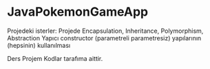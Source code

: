 # JavaPokemonGameApp
Projedeki isterler: Projede Encapsulation, Inheritance, Polymorphism, Abstraction Yapıcı constructor (parametreli parametresiz)  yapılarının (hepsinin) kullanılması 

Ders Projem Kodlar tarafıma aittir.
